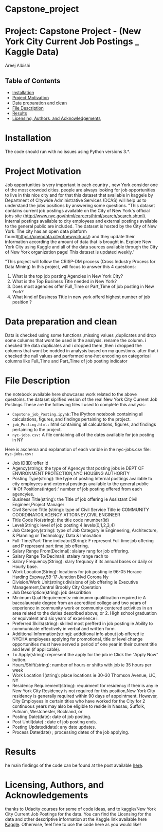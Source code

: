 # Capstone_project

# Project: Capstone Project - (New York City Current Job Postings _ Kaggle Data)
Areej Albishi
## Table of Contents

<ul>
<li><a href="#Installation">Installation</a></li>
<li><a href="#Project Motivation">Project Motivation</a></li>
<li><a href="#Data preparation and clean">Data preparation and clean</a></li>
<li><a href="#File Description">File Description</a></li>
<li><a href="#Results">Results</a></li>
<li><a href="#Licensing, Authors, and Acknowledgements">Licensing, Authors, and Acknowledgements</a></li>
</ul>


<a id='Installation'></a>
# Installation
The code should run with no issues using Python versions 3.*.
<a id='Project Motivation'></a>

# Project Motivation
Job opportunities is very important in each country , new York consider one of the most crowded cities. people are always looking for job opportunities to live in this nice city and for that this dataset that available in kaggele by Department of Citywide Administrative Services (DCAS) will help us to understand the jobs positions by answering some questions. "This dataset contains current job postings available on the City of New York's official jobs site (http://www.nyc.gov/html/careers/html/search/search.shtml). Internal postings available to city employees and external postings available to the general public are included. The dataset is hosted by the City of New York. The city has an open data platform found(https://opendata.cityofnewyork.us/) and they update their information according the amount of data that is brought in. Explore New York City using Kaggle and all of the data sources available through the City of New York organization page! This dataset is updated weekly."

"This project will follow the CRISP-DM process (Cross Industry Process for Data Mining)
In this project, will focus to answer this 4 questions:
1.  What is the top job posting Agencies in New York City? 
2.  What is the Top Business Title needed in New York?
3.  Does most agencies offer Full_Time or Part_Time of job posting in New York?
4.  What kind of Business Title in new york offerd highest number of job position ?

<a id='Data preparation and clean'></a>
# Data preparation and clean
Data is checked using some functions ,missing values ,duplicates and drop some columns that wont be used in the analysis. rename the column. i checked the data duplicates and i dropped them ,then i dropped the columns that wont be nodded in analysis based on my questions. after that i checked the null values and performed one-hot encoding on categorical columns like Full_Time and Part_Time of job posting indicator
  

<a id='File Description'></a>
# File Description
the notebook available here showcases work related to the above questoins.
the dataset siplified vesion of the real New York City Current Job Postings
These are the following files I used to complete this analysis:
- `Capstone_job_Posting.ipynb:`The iPython notebook containing all calculations, figures, and findings pertaining to the project.
- `job_Posting.html:` html containing all calculations, figures, and findings pertaining to the project.
- `nyc-jobs.csv:` A file containing all of the dates available for job posting in NY

Here is aschema and explanation of each varible in the nyc-jobs.csv file:
 `nyc-jobs.csv:`
- Job ID(ID):offer id
- Agency(string): the type of Agencys that posting jobs ie DEPT OF ENVIRONMENT PROTECTION,NYC HOUSING AUTHORITY
- Posting Type(string): the type of posting  Internal postings available to city employees and external postings available to the general public 
- '# Of Positions(intger):' number of job posting offered from each agencyies.
- Business Title(string): the Title of job offering ie Assistant Civil Engineer,Project Manager
- Civil Service Title (string): type of Civil Service Title ie COMMUNITY COORDINATOR,AGENCY ATTORNEY,CIVIL ENGINEER
- Title Code No(string): the title code nnumber(id) 
- Level(String): level of job posting 4 levels(0,1,2,3,4)
- Job Category(string): type of Job Category ie Engineering, Architecture, & Planning or Technology, Data & Innovation
- Full-Time/Part-Time indicator(String): F represent Full time job offering and P represent part time job offering.
- Salary Range From(Decimal): slalary rang for job offfering.
- Salary Range To(Decimal): stalary range rach to 
- Salary Frequency(String): slary frequacy if its annual bases or daily or Hourly base.
- Work Location(String): locations for job posting ie 96-05 Horace Harding Expway,59-17 Junction Blvd Corona Ny
- Division/Work Unit(string):divisions of job offering ie Executive Management,Central Brookly City Operation
- Job Description(string): job describtion
- Minimum Qual Requirements: mininumm qualification required ie  A baccalaureate degree from an accredited college and two years of experience in community work or community centered activities in an area related to the duties described above; or 2. High school graduation or equivalent and six years of experience i.
- Preferred Skills(string): skilled most prefferd in job posting ie Ability to communicate effectively in verbal and written form.
- Additional Information(string): adddtional info about job offered ie NYCHA employees applying for promotional, title or level change opportunities must have served a period of one year in their current title and level (if applicable).
- To Apply(string): represent the apply for the job ie Click the "Apply Now" button.
- Hours/Shift(string): number of hours or shifts with job ie 35 hours per week
- Work Location 1(string): place locations ie 30-30 Thomson Avenue, LIC, NY
- Residency Requirement(string): requirment for residency if their is any  ie New York City Residency is not required for this position,New York City residency is generally required within 90 days of appointment. However, City Employees in certain titles who have worked for the City for 2 continuous years may also be eligible to reside in Nassau, Suffolk, Putnam, Westchester, Rockland, or
- Posting Date(date): date of job posting.
- Post Until(date) : date of job posting ends.
- Posting Updated(date): any date updates.
- Process Date(date) ; processing dates of the job applying.







<a id='Results'></a>
# Results
he main findings of the code can be found at the post available [here](https://medium.com/@joshua.chyeung/send-out-a-starbucks-offer-that-you-cannot-resist-2d4d7d18b417).



<a id='Licensing, Authors, and Acknowledgements'></a>

# Licensing, Authors, and Acknowledgements

thanks to Udacity courses for some of code ideas, and to kaggle/New York City Current Job Postings for the data. You can find the Licensing for the data and other descriptive information at the Kaggle link available here <a href="https://www.kaggle.com/new-york-city/new-york-city-current-job-postings">Kaggle</a>. Otherwise, feel free to use the code here as you would like!

